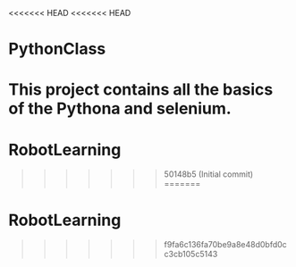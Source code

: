 <<<<<<< HEAD
<<<<<<< HEAD
# PythonClass
This project contains all the basics of the Pythona and selenium.
=======
# RobotLearning
>>>>>>> 50148b5 (Initial commit)
=======
# RobotLearning
>>>>>>> f9fa6c136fa70be9a8e48d0bfd0cc3cb105c5143
